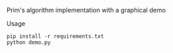 Prim's algorithm implementation with a graphical demo

Usage
```
pip install -r requirements.txt
python demo.py
```